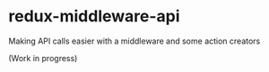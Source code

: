 # redux-middleware-api
Making API calls easier with a middleware and some action creators

(Work in progress)
